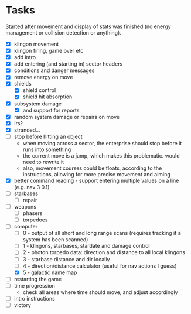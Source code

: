 # Tasks

Started after movement and display of stats was finished (no energy management or collision detection or anything).

- [x] klingon movement
- [x] klingon firing, game over etc
- [x] add intro
- [x] add entering (and starting in) sector headers
- [x] conditions and danger messages
- [x] remove energy on move
- [x] shields
    - [x] shield control
    - [x] shield hit absorption
- [x] subsystem damage
    - [x] and support for reports
- [x] random system damage or repairs on move
- [x] lrs?
- [x] stranded...
- [ ] stop before hitting an object
    - when moving across a sector, the enterprise should stop before it runs into something
    - the current move is a jump, which makes this problematic. would need to rewrite it
    - also, movement courses could be floats, according to the instructions, allowing for more precise movement and aiming
- [x] better command reading - support entering multiple values on a line (e.g. nav 3 0.1)
- [ ] starbases
    - [ ] repair
- [ ] weapons
    - [ ] phasers
    - [ ] torpedoes
- [ ] computer
    - [ ] 0 - output of all short and long range scans (requires tracking if a system has been scanned)
    - [ ] 1 - klingons, starbases, stardate and damage control
    - [ ] 2 - photon torpedo data: direction and distance to all local klingons
    - [ ] 3 - starbase distance and dir locally
    - [ ] 4 - direction/distance calculator (useful for nav actions I guess)
    - [x] 5 - galactic name map
 
- [ ] restarting the game
- [ ] time progression
    - check all areas where time should move, and adjust accordingly
- [ ] intro instructions
- [ ] victory
